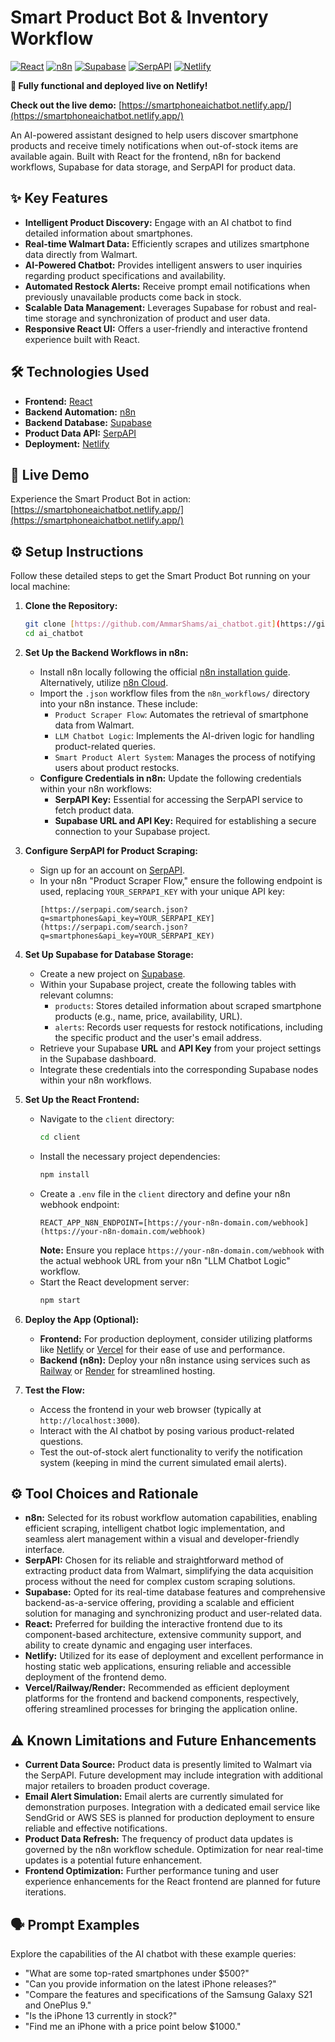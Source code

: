 # Smart Product Bot & Inventory Workflow

[![React](https://img.shields.io/badge/React-%2320232a.svg?style=for-the-badge&logo=react&logoColor=%2361DAFB)](https://react.dev/)
[![n8n](https://img.shields.io/badge/n8n-%23005AFF.svg?style=for-the-badge&logo=n8n&logoColor=white)](https://n8n.io/)
[![Supabase](https://img.shields.io/badge/Supabase-%233ECF8E.svg?style=for-the-badge&logo=supabase&logoColor=white)](https://supabase.com/)
[![SerpAPI](https://img.shields.io/badge/SerpAPI-%23FF6F00.svg?style=for-the-badge&logoColor=white)](https://serpapi.com/)
[![Netlify](https://img.shields.io/badge/Netlify-%2300C7B7.svg?style=for-the-badge&logo=netlify&logoColor=white)](https://www.netlify.com/)

**🚀 Fully functional and deployed live on Netlify!**

**Check out the live demo:** [https://smartphoneaichatbot.netlify.app/](https://smartphoneaichatbot.netlify.app/)

An AI-powered assistant designed to help users discover smartphone products and receive timely notifications when out-of-stock items are available again. Built with React for the frontend, n8n for backend workflows, Supabase for data storage, and SerpAPI for product data.
## ✨ Key Features

* **Intelligent Product Discovery:** Engage with an AI chatbot to find detailed information about smartphones.
* **Real-time Walmart Data:** Efficiently scrapes and utilizes smartphone data directly from Walmart.
* **AI-Powered Chatbot:** Provides intelligent answers to user inquiries regarding product specifications and availability.
* **Automated Restock Alerts:** Receive prompt email notifications when previously unavailable products come back in stock.
* **Scalable Data Management:** Leverages Supabase for robust and real-time storage and synchronization of product and user data.
* **Responsive React UI:** Offers a user-friendly and interactive frontend experience built with React.

## 🛠️ Technologies Used

* **Frontend:** [React](https://react.dev/)
* **Backend Automation:** [n8n](https://n8n.io/)
* **Backend Database:** [Supabase](https://supabase.com/)
* **Product Data API:** [SerpAPI](https://serpapi.com/)
* **Deployment:** [Netlify](https://www.netlify.com/)

## 🚀 Live Demo

Experience the Smart Product Bot in action: [https://smartphoneaichatbot.netlify.app/](https://smartphoneaichatbot.netlify.app/)

## ⚙️ Setup Instructions

Follow these detailed steps to get the Smart Product Bot running on your local machine:

1.  **Clone the Repository:**
    ```bash
    git clone [https://github.com/AmmarShams/ai_chatbot.git](https://github.com/AmmarShams/ai_chatbot.git)
    cd ai_chatbot
    ```

2.  **Set Up the Backend Workflows in n8n:**
    * Install n8n locally following the official [n8n installation guide](https://docs.n8n.io/getting-started/). Alternatively, utilize [n8n Cloud](https://n8n.cloud/).
    * Import the `.json` workflow files from the `n8n_workflows/` directory into your n8n instance. These include:
        * `Product Scraper Flow`: Automates the retrieval of smartphone data from Walmart.
        * `LLM Chatbot Logic`: Implements the AI-driven logic for handling product-related queries.
        * `Smart Product Alert System`: Manages the process of notifying users about product restocks.
    * **Configure Credentials in n8n:** Update the following credentials within your n8n workflows:
        * **SerpAPI Key:** Essential for accessing the SerpAPI service to fetch product data.
        * **Supabase URL and API Key:** Required for establishing a secure connection to your Supabase project.

3.  **Configure SerpAPI for Product Scraping:**
    * Sign up for an account on [SerpAPI](https://serpapi.com/).
    * In your n8n "Product Scraper Flow," ensure the following endpoint is used, replacing `YOUR_SERPAPI_KEY` with your unique API key:
        ```
        [https://serpapi.com/search.json?q=smartphones&api_key=YOUR_SERPAPI_KEY](https://serpapi.com/search.json?q=smartphones&api_key=YOUR_SERPAPI_KEY)
        ```

4.  **Set Up Supabase for Database Storage:**
    * Create a new project on [Supabase](https://supabase.com/).
    * Within your Supabase project, create the following tables with relevant columns:
        * `products`: Stores detailed information about scraped smartphone products (e.g., name, price, availability, URL).
        * `alerts`: Records user requests for restock notifications, including the specific product and the user's email address.
    * Retrieve your Supabase **URL** and **API Key** from your project settings in the Supabase dashboard.
    * Integrate these credentials into the corresponding Supabase nodes within your n8n workflows.

5.  **Set Up the React Frontend:**
    * Navigate to the `client` directory:
        ```bash
        cd client
        ```
    * Install the necessary project dependencies:
        ```bash
        npm install
        ```
    * Create a `.env` file in the `client` directory and define your n8n webhook endpoint:
        ```
        REACT_APP_N8N_ENDPOINT=[https://your-n8n-domain.com/webhook](https://your-n8n-domain.com/webhook)
        ```
        **Note:** Ensure you replace `https://your-n8n-domain.com/webhook` with the actual webhook URL from your n8n "LLM Chatbot Logic" workflow.
    * Start the React development server:
        ```bash
        npm start
        ```

6.  **Deploy the App (Optional):**
    * **Frontend:** For production deployment, consider utilizing platforms like [Netlify](https://www.netlify.com/) or [Vercel](https://vercel.com/) for their ease of use and performance.
    * **Backend (n8n):** Deploy your n8n instance using services such as [Railway](https://railway.app/) or [Render](https://render.com/) for streamlined hosting.

7.  **Test the Flow:**
    * Access the frontend in your web browser (typically at `http://localhost:3000`).
    * Interact with the AI chatbot by posing various product-related questions.
    * Test the out-of-stock alert functionality to verify the notification system (keeping in mind the current simulated email alerts).

## ⚙️ Tool Choices and Rationale

* **n8n:** Selected for its robust workflow automation capabilities, enabling efficient scraping, intelligent chatbot logic implementation, and seamless alert management within a visual and developer-friendly interface.
* **SerpAPI:** Chosen for its reliable and straightforward method of extracting product data from Walmart, simplifying the data acquisition process without the need for complex custom scraping solutions.
* **Supabase:** Opted for its real-time database features and comprehensive backend-as-a-service offering, providing a scalable and efficient solution for managing and synchronizing product and user-related data.
* **React:** Preferred for building the interactive frontend due to its component-based architecture, extensive community support, and ability to create dynamic and engaging user interfaces.
* **Netlify:** Utilized for its ease of deployment and excellent performance in hosting static web applications, ensuring reliable and accessible deployment of the frontend demo.
* **Vercel/Railway/Render:** Recommended as efficient deployment platforms for the frontend and backend components, respectively, offering streamlined processes for bringing the application online.

## ⚠️ Known Limitations and Future Enhancements

* **Current Data Source:** Product data is presently limited to Walmart via the SerpAPI. Future development may include integration with additional major retailers to broaden product coverage.
* **Email Alert Simulation:** Email alerts are currently simulated for demonstration purposes. Integration with a dedicated email service like SendGrid or AWS SES is planned for production deployment to ensure reliable and effective notifications.
* **Product Data Refresh:** The frequency of product data updates is governed by the n8n workflow schedule. Optimization for near real-time updates is a potential future enhancement.
* **Frontend Optimization:** Further performance tuning and user experience enhancements for the React frontend are planned for future iterations.

## 🗣️ Prompt Examples

Explore the capabilities of the AI chatbot with these example queries:

* "What are some top-rated smartphones under $500?"
* "Can you provide information on the latest iPhone releases?"
* "Compare the features and specifications of the Samsung Galaxy S21 and OnePlus 9."
* "Is the iPhone 13 currently in stock?"
* "Find me an iPhone with a price point below $1000."
